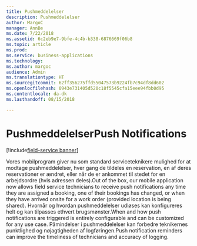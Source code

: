 ```yaml
---
title: Pushmeddelelser
description: Pushmeddelelser
author: MargoC
manager: AnnBe
ms.date: 7/22/2018
ms.assetid: 6c2eb9e7-9bfe-4c4b-b338-6876669f06b8
ms.topic: article
ms.prod: 
ms.service: business-applications
ms.technology: 
ms.author: margoc
audience: Admin
ms.translationtype: HT
ms.sourcegitcommit: 62ff356275ffd55047573b9224fb7c94df8dd602
ms.openlocfilehash: 0943e731405d520c18f5545cfa15eee94fbb0d95
ms.contentlocale: da-dk
ms.lasthandoff: 08/15/2018

---
```


#  <a name="push-notifications"></a><span data-ttu-id="49cb9-103">Pushmeddelelser</span><span class="sxs-lookup"><span data-stu-id="49cb9-103">Push Notifications</span></span>

[!include[field-service banner](../../../includes/field-service.md)]



<span data-ttu-id="49cb9-104">Vores mobilprogram giver nu som standard serviceteknikere mulighed for at modtage pushmeddelelser, hver gang de tildeles en reservation, en af deres reservationer er ændret, eller når de er ankommet til stedet for en arbejdsordre (hvis adressen deles).</span><span class="sxs-lookup"><span data-stu-id="49cb9-104">Out of the box, our mobile application now allows field service technicians to receive push notifications any time they are assigned a booking, one of their bookings has changed, or when they have arrived onsite for a work order (provided location is being shared).</span></span> <span data-ttu-id="49cb9-105">Hvornår og hvordan pushmeddelelser udløses kan konfigureres helt og kan tilpasses ethvert brugsmønster.</span><span class="sxs-lookup"><span data-stu-id="49cb9-105">When and how push notifications are triggered is entirely configurable and can be customized for any use case.</span></span> <span data-ttu-id="49cb9-106">Påmindelser i pushmeddelelser kan forbedre teknikernes punktlighed og nøjagtigheden af logføringen.</span><span class="sxs-lookup"><span data-stu-id="49cb9-106">Push notification reminders can improve the timeliness of technicians and accuracy of logging.</span></span>

